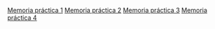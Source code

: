 [Memoria práctica 1](https://docs.google.com/document/d/1Rsk3NT5BxZm9lVAw-tF_2LDlbvEt2YiXbhfqZclOD3U/edit?usp=sharing)
[Memoria práctica 2](https://docs.google.com/document/d/1KH2b-71V07oxnZAXIUmlferNSF6ReP31GKKgmmMIoAM/edit?usp=sharing)
[Memoria práctica 3](https://docs.google.com/document/d/1CkoXO3Nvx5VmYvfDOaT9KbOe25xh7XmUgcdB-K1eC6s/edit?usp=sharing)
[Memoria práctica 4](https://docs.google.com/document/d/1AToEAfIPYUjckgDb81Lfrs9hY9LMHOwaUs-fTkmybps/edit?usp=sharing)
